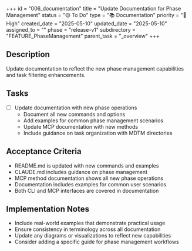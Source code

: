 +++
id = "006_documentation"
title = "Update Documentation for Phase Management"
status = "🟡 To Do"
type = "📚 Documentation"
priority = "🔼 High"
created_date = "2025-05-10"
updated_date = "2025-05-10"
assigned_to = ""
phase = "release-v1"
subdirectory = "FEATURE_PhaseManagement"
parent_task = "_overview"
+++

## Description

Update documentation to reflect the new phase management capabilities and task filtering enhancements.

## Tasks

- [ ] Update documentation with new phase operations
  - Document all new commands and options
  - Add examples for common phase management scenarios
  - Update MCP documentation with new methods
  - Include guidance on task organization with MDTM directories

## Acceptance Criteria

- README.md is updated with new commands and examples
- CLAUDE.md includes guidance on phase management
- MCP method documentation shows all new phase operations
- Documentation includes examples for common user scenarios
- Both CLI and MCP interfaces are covered in documentation

## Implementation Notes

- Include real-world examples that demonstrate practical usage
- Ensure consistency in terminology across all documentation
- Update any diagrams or visualizations to reflect new capabilities
- Consider adding a specific guide for phase management workflows